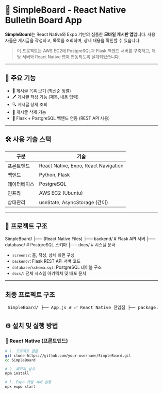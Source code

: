 # 📝 SimpleBoard - React Native Bulletin Board App

**SimpleBoard**는 React Native와 Expo 기반의 심플한 **모바일 게시판 앱**입니다. 사용자들은 게시글을 작성하고, 목록을 조회하며, 상세 내용을 확인할 수 있습니다.

> 이 프로젝트는 AWS EC2에 PostgreSQL과 Flask 백엔드 서버를 구축하고, 해당 서버와 React Native 앱이 연동되도록 설계되었습니다.

---

## 🚀 주요 기능

- 📄 게시글 목록 보기 (최신순 정렬)
- 🖊️ 게시글 작성 기능 (제목, 내용 입력)
- 🔍 게시글 상세 조회
- 🧹 게시글 삭제 기능
- 🔗 Flask + PostgreSQL 백엔드 연동 (REST API 사용)

---

## 🛠️ 사용 기술 스택

| 구분 | 기술 |
|------|------|
| 프론트엔드 | React Native, Expo, React Navigation |
| 백엔드 | Python, Flask |
| 데이터베이스 | PostgreSQL |
| 인프라 | AWS EC2 (Ubuntu) |
| 상태관리 | useState, AsyncStorage (간이) |

---

## 📁 프로젝트 구조

SimpleBoard/
├── (React Native Files)
├── backend/ # Flask API 서버
├── database/ # PostgreSQL 스키마
├── docs/ # 시스템 문서

- `screens/`: 홈, 작성, 상세 화면 구성
- `backend/`: Flask REST API 서버 코드
- `database/schema.sql`: PostgreSQL 테이블 구조
- `docs/`: 전체 시스템 아키텍처 및 배포 문서

---

## 최종 프로젝트 구조

<pre> SimpleBoard/ ├── App.js # ✅ React Native 진입점 ├── package.json ├── .gitignore ├── README.md # 프로젝트 소개 문서 ├── components/ # 📦 재사용 가능한 UI 컴포넌트 ├── screens/ # 📱 게시판 UI 화면 (Home, Write, Detail) ├── navigation/ # 🧭 React Navigation 스택 구성 ├── assets/ # 🖼️ 이미지, 아이콘 등 리소스 ├── backend/ # 🐍 Flask 백엔드 API 서버 │ ├── app.py │ ├── config.py │ ├── models.py │ ├── routes.py │ ├── requirements.txt │ └── .env.example ├── database/ # 🗃️ PostgreSQL 스키마 정의 │ └── schema.sql └── docs/ # 📚 시스템 아키텍처 및 배포 문서 ├── architecture.md # 시스템 구조 설명 ├── api_spec.md # API 명세서 └── deployment_guide.md # 배포 가이드 </pre>

## ⚙️ 설치 및 실행 방법

### 📱 React Native (프론트엔드)

```bash
# 1. 프로젝트 클론
git clone https://github.com/your-username/SimpleBoard.git
cd SimpleBoard

# 2. 패키지 설치
npm install

# 3. Expo 개발 서버 실행
npx expo start
